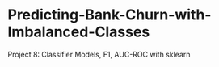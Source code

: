 # Predicting-Bank-Churn-with-Imbalanced-Classes
Project 8: Classifier Models, F1, AUC-ROC with sklearn
